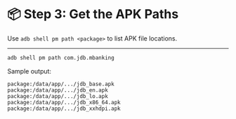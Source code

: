 <!-- Step 3: How to get APK paths from the installed package -->

# 📦 Step 3: Get the APK Paths

Use `adb shell pm path <package>` to list APK file locations.

---

```bash
adb shell pm path com.jdb.mbanking
```

Sample output:

```
package:/data/app/.../jdb_base.apk  
package:/data/app/.../jdb_en.apk  
package:/data/app/.../jdb_lo.apk  
package:/data/app/.../jdb_x86_64.apk  
package:/data/app/.../jdb_xxhdpi.apk  
```